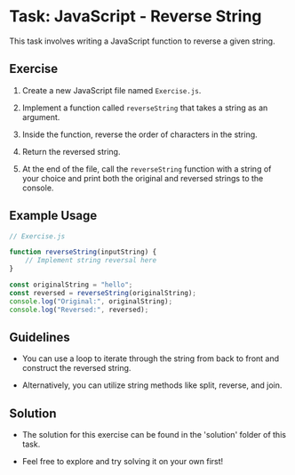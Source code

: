 # Task: JavaScript - Reverse String

This task involves writing a JavaScript function to reverse a given string.

## Exercise

1. Create a new JavaScript file named `Exercise.js`.

2. Implement a function called `reverseString` that takes a string as an argument.

3. Inside the function, reverse the order of characters in the string.

4. Return the reversed string.

5. At the end of the file, call the `reverseString` function with a string of your choice and print both the original and reversed strings to the console.

## Example Usage

```javascript
// Exercise.js

function reverseString(inputString) {
    // Implement string reversal here
}

const originalString = "hello";
const reversed = reverseString(originalString);
console.log("Original:", originalString);
console.log("Reversed:", reversed);
```

## Guidelines

- You can use a loop to iterate through the string from back to front and construct the reversed string.

- Alternatively, you can utilize string methods like split, reverse, and join.

## Solution
- The solution for this exercise can be found in the 'solution' folder of this task.

- Feel free to explore and try solving it on your own first!